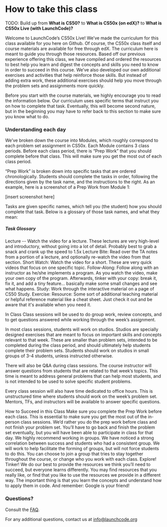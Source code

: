 # How to take this class

TODO: Build up from **What is CS50?** to **What is CS50x (on edX)?** to **What is CS50x Live (with LaunchCode)?**

Welcome to LaunchCode’s CS50x Live! We’ve made the curriculum for this class available for you here on Github. 
Of course, the CS50x class itself and course materials are available for free through edX. 
The curriculum here is meant to guide you through those resources. 
Based off our previous experience offering this class, 
we have compiled and ordered the resources to best help you learn and digest the concepts and skills 
you need to know in order to succeed in this course. 
We’ve also developed our own additional exercises and activities that help reinforce those skills. 
But instead of adding extra work, 
these additional exercises should help you move through the problem sets and assignments more quickly. 

Before you start with the course materials, we highly encourage you to read the information below. 
Our curriculum uses specific terms that instruct you on how to complete that task. 
Eventually, this will become second nature, 
but in the beginning you may have to refer back to this section to make sure you know what to do. 

### Understanding each day

We’ve broken down the course into Modules, which roughly correspond to each problem set assignment in CS50x. 
Each Module contains 3 class periods. 
Before each class period, there is “Prep Work” that you should complete before that class. 
This will make sure you get the most out of each class period.

“Prep Work” is broken down into specific tasks that are ordered chronologically. 
Students should complete the tasks in order, following the directions given by the task name, 
and the instructions to the right. As an example, here is a screenshot of a Prep Work from Module 1:

[insert screenshot here]


Tasks are given specific names, which tell you (the student) how you should complete that task. 
Below is a glossary of those task names, and what they mean:

##### Task Glossary

Lecture -- Watch the video for a lecture. These lectures are very high-level and introductory, without going into a lot of detail. Probably best to grab a snack and crank up the speed to 1.5x
Lecture Bite: Read over the TA notes from a portion of a lecture, and optionally re-watch the video from that section.
Short Watch: Watch the video for a short. These are very quick videos that focus on one specific topic. 
Follow-Along: Follow along with an instructor as he/she implements a program. As you watch the video, make your own copy of the program. Afterwards, tinker with your copy: break it, fix it, and add a tiny feature... basically make some small changes and see what happens.
Study: Work through the interactive material on a page of CS50 Study.
Exercise:
Resource: Some sort of additional teaching material or helpful reference material like a cheat sheet. Just check it out and be aware that it's available when you need it.

In Class
Class sessions will be used to do group work, review concepts, and to get questions answered while working through the week’s assignment. 

In most class sessions, students will work on studios. Studios are specially designed exercises that are meant to focus on important skills and concepts relevant to that week. These are smaller than problem sets, intended to be completed during the class period, and should ultimately help students complete their problem sets. Students should work on studios in small groups of 3-4 students, unless instructed otherwise. 
 
There will also be Q&A during class sessions. The course instructor will answer questions from students that are related to that week’s topics. This time is meant to address general problems that can help most students, and is not intended to be used to solve specific student problems. 

Every class session will also have time dedicated to office hours. This is unstructured time where students should work on the week’s problem set. Mentors, TFs, and instructors will be available to answer specific questions. 

How to Succeed in this Class
Make sure you complete the Prep Work before each class. This is essential to make sure you get the most out of the in-person class sessions. We’d rather you do the prep work before class and not finish your problem set. You’ll have to go back and finish the problem set eventually, but you will have been able to participate in class for that day. 
We highly recommend working in groups. We have noticed a strong correlation between success and students who had a consistent group. We will work to help facilitate the forming of groups, but will not force students to do this. You can choose to join a group that tries to stay together throughout the course, or change who you work with each class. 
Explore! Tinker! We do our best to provide the resources we think you’ll need to succeed, but everyone learns differently. You may find resources that you really like, or find that you like to use the resources we provide in a different way. The important thing is that you learn the concepts and understand how to apply them in code. And remember: Google is your friend!

### Questions?

Consult the [FAQ](./FAQ.md). 

For any additional questions, contact us at info@launchcode.org
